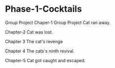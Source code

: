 # Phase-1-Cocktails
Group Project
Chaper-1 Group Project Cat ran away. 

Chapter-2 Cat was lost.

Chapter 3 The cat's revenge

Chapter 4 The cats's ninth revival. 

Chapter-5 Cat got caught and escaped.

